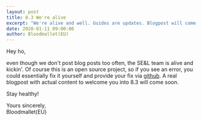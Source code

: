 ```yaml
---
layout: post
title: 8.3 We're alive
excerpt: "We're alive and well. Guides are updates. Blogpost will come soon."
date: 2020-01-11 09:00:00
author: Bloodmallet(EU)
---
```


Hey ho,

even though we don't post blog posts too often, the SE&L team is alive and kickin'. Of course this is an open source project, so if you see an error, you could essentially fix it yourself and provide your fix via [github](https://github.com/stormearthandlava/stormearthandlava.github.io). A real blogpost with actual content to welcome you into 8.3 will come soon.

Stay healthy!

Yours sincerely,<br/>
Bloodmallet(EU)

